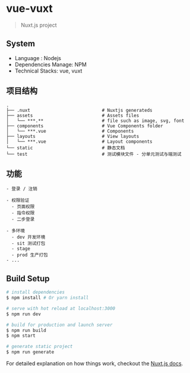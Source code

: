 # vue-vuxt

> Nuxt.js project


## System

- Language : Nodejs
- Dependencies Manage: NPM
- Technical Stacks: vue, vuxt

## 项目结构

```
.
├── .nuxt                           # Nuxtjs generateds
├── assets                          # Assets files
│   └── ***.**                      # file such as image, svg, font
├── components                      # Vue Components folder
│   └── ***.vue                     # Components
├── layouts                         # View layouts
│   └── ***.vue                     # Layout components
└── static                          # 静态文档
└── test                            # 测试模块文件 - 分单元测试与端测试
```


## 功能

```
- 登录 / 注销

- 权限验证
  - 页面权限
  - 指令权限
  - 二步登录

- 多环境
  - dev 开发环境
  - sit 测试打包
  - stage
  - prod 生产打包
- ...
```

## Build Setup

``` bash
# install dependencies
$ npm install # Or yarn install

# serve with hot reload at localhost:3000
$ npm run dev

# build for production and launch server
$ npm run build
$ npm start

# generate static project
$ npm run generate
```

For detailed explanation on how things work, checkout the [Nuxt.js docs](https://github.com/nuxt/nuxt.js).
